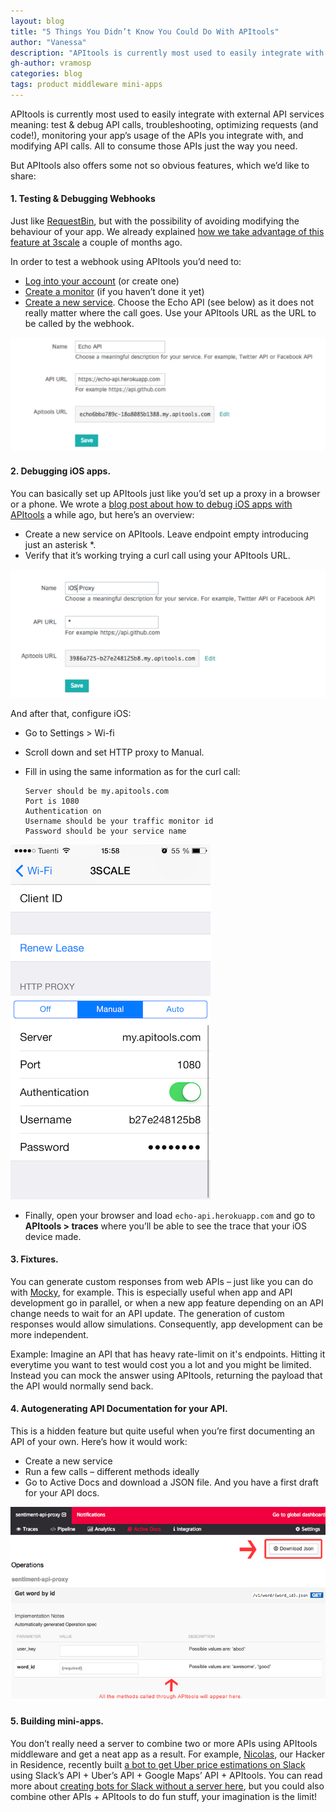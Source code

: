 ```yaml
---
layout: blog
title: "5 Things You Didn’t Know You Could Do With APItools"
author: "Vanessa"
description: "APItools is currently most used to easily integrate with external API services meaning: test & debug API calls, troubleshooting, optimizing requests (and code!), monitoring your app’s usage of the APIs you integrate with, and modifying API calls. All to consume those APIs just the way you need."
gh-author: vramosp
categories: blog
tags: product middleware mini-apps
---
```


APItools is currently most used to easily integrate with external API services meaning: test & debug API calls, troubleshooting, optimizing requests (and code!), monitoring your app’s usage of the APIs you integrate with, and modifying API calls. All to consume those APIs just the way you need.

But APItools also offers some not so obvious features, which we’d like to share:

#### 1. Testing & Debugging Webhooks

Just like [RequestBin](http://requestb.in/ 'RequestBin'), but with the possibility of avoiding modifying the behaviour of your app. We already explained [how we take advantage of this feature at 3scale](https://docs.apitools.com/blog/2014/11/25/about-how-we-use-apitools-internally-at-3scale.html) a couple of months ago.

In order to test a webhook using APItools you’d need to:

-	[Log into your account](https://www.apitools.com/accounts/sign_in) (or create one)
-	[Create a monitor](https://docs.apitools.com/docs/getting-started/%23set-up-a-monitor) (if you haven’t done it yet)
-	[Create a new service](https://docs.apitools.com/docs/getting-started/%23set-up-an-api-service). Choose the Echo API (see below) as it does not really matter where the call goes. Use your APItools URL as the URL to be called by the webhook.

![Echo API service on APItools](/images/echo-api-service.png)

#### 2.	Debugging iOS apps. 

You can basically set up APItools just like you’d set up a proxy in a browser or a phone. We wrote a [blog post about how to debug iOS apps with APItools](https://docs.apitools.com/blog/2014/04/17/how-to-debug-ios-apps-with-apitools.html) a while ago, but here’s an overview:

-	Create a new service on APItools. Leave endpoint empty introducing just an asterisk *.
-	Verify that it’s working trying a curl call using your APItools URL.

![APItools as proxy](/images/ios-proxy-example.png)

And after that, configure iOS:

-	Go to Settings > Wi-fi
-	Scroll down and set HTTP proxy to Manual.
-	Fill in using the same information as for the curl call: 

		Server should be my.apitools.com
		Port is 1080
		Authentication on
		Username should be your traffic monitor id
		Password should be your service name

![iOS Network Proxy](/images/ios-network-proxy.png)

- Finally, open your browser and load `echo-api.herokuapp.com` and go to **APItools > traces** where you’ll be able to see the trace that your iOS device made.

#### 3.	Fixtures. 

You can generate custom responses from web APIs – just like you can do with [Mocky](http://www.mocky.io/ 'Mocky'), for example. This is especially useful when app and API development go in parallel, or when a new app feature depending on an API change needs to wait for an API update. The generation of custom responses would allow simulations. Consequently, app development can be more independent. 

Example:
Imagine an API that has heavy rate-limit on it's endpoints. Hitting it everytime you want to test would cost you a lot and you might be limited. Instead you can mock the answer using APItools, returning the payload that the API would normally send back.

#### 4.	Autogenerating API Documentation for your API. 

This is a hidden feature but quite useful when you’re first documenting an API of your own. Here’s how it would work:

-	Create a new service
-	Run a few calls – different methods ideally
-	Go to Active Docs and download a JSON file. And you have a first draft for your API docs.

![APItools active docs](/images/apitools-active-docs.png)

#### 5.	Building mini-apps. 

You don’t really need a server to combine two or more APIs using APItools middleware and get a neat app as a result. For example, [Nicolas](https://twitter.com/picsoung), our Hacker in Residence, recently built [a bot to get Uber price estimations on Slack](https://docs.apitools.com/blog/2015/01/22/slack-uber-get-uber-estimation-prices-before-you-leave-the-office.html) using Slack’s API + Uber’s API + Google Maps’ API + APItools. You can read more about [creating bots for Slack without a server here](https://docs.apitools.com/blog/2015/01/15/a-slack-bot-without-a-server.html), but  you could also combine other APIs + APItools to do fun stuff, your imagination is the limit!


